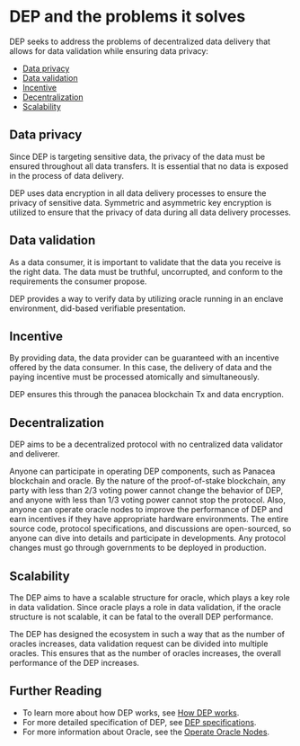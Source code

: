 # DEP and the problems it solves

DEP seeks to address the problems of decentralized data delivery that allows for data validation while ensuring data privacy:

- [Data privacy](#data-privacy)
- [Data validation](#data-validation)
- [Incentive](#incentive)
- [Decentralization](#decentralization)
- [Scalability](#scalability)

## Data privacy

Since DEP is targeting sensitive data, the privacy of the data must be ensured throughout all data transfers. 
It is essential that no data is exposed in the process of data delivery.

DEP uses data encryption in all data delivery processes to ensure the privacy of sensitive data. 
Symmetric and asymmetric key encryption is utilized to ensure that the privacy of data during all data delivery processes.

## Data validation

As a data consumer, it is important to validate that the data you receive is the right data.
The data must be truthful, uncorrupted, and conform to the requirements the consumer propose.

DEP provides a way to verify data by utilizing oracle running in an enclave environment, did-based verifiable presentation.

## Incentive

By providing data, the data provider can be guaranteed with an incentive offered by the data consumer. 
In this case, the delivery of data and the paying incentive must be processed atomically and simultaneously. 

DEP ensures this through the panacea blockchain Tx and data encryption.

## Decentralization

DEP aims to be a decentralized protocol with no centralized data validator and deliverer.

Anyone can participate in operating DEP components, such as Panacea blockchain and oracle. By the nature of the proof-of-stake blockchain, any party with less than 2/3 voting power cannot change the behavior of DEP, and anyone with less than 1/3 voting power cannot stop the protocol. Also, anyone can operate oracle nodes to improve the performance of DEP and earn incentives if they have appropriate hardware environments.
The entire source code, protocol specifications, and discussions are open-sourced, so anyone can dive into details and participate in developments. Any protocol changes must go through governments to be deployed in production. 

## Scalability

The DEP aims to have a scalable structure for oracle, which plays a key role in data validation.
Since oracle plays a role in data validation, if the oracle structure is not scalable, it can be fatal to the overall DEP performance.

The DEP has designed the ecosystem in such a way that as the number of oracles increases, data validation request can be divided into multiple oracles.
This ensures that as the number of oracles increases, the overall performance of the DEP increases.

## Further Reading

- To learn more about how DEP works, see [How DEP works](2-How-DEP-works.md).
- For more detailed specification of DEP, see [DEP specifications](../../3-protocol-devs/1-dep-specs/0-overview.md).
- For more information about Oracle, see the [Operate Oracle Nodes](../../5-oracles/1-operate-oracle-nodes/0-overview.md).
